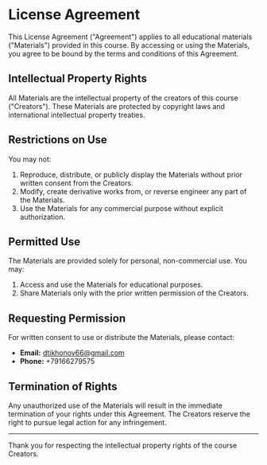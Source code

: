 # License Agreement

This License Agreement ("Agreement") applies to all educational materials ("Materials") provided in this course. By accessing or using the Materials, you agree to be bound by the terms and conditions of this Agreement.

## Intellectual Property Rights

All Materials are the intellectual property of the creators of this course ("Creators"). These Materials are protected by copyright laws and international intellectual property treaties. 

## Restrictions on Use

You may not:

1. Reproduce, distribute, or publicly display the Materials without prior written consent from the Creators.
2. Modify, create derivative works from, or reverse engineer any part of the Materials.
3. Use the Materials for any commercial purpose without explicit authorization.

## Permitted Use

The Materials are provided solely for personal, non-commercial use. You may:

1. Access and use the Materials for educational purposes.
2. Share Materials only with the prior written permission of the Creators.

## Requesting Permission

For written consent to use or distribute the Materials, please contact:

- **Email:** dtikhonov66@gmail.com 
- **Phone:** +79166279575

## Termination of Rights

Any unauthorized use of the Materials will result in the immediate termination of your rights under this Agreement. The Creators reserve the right to pursue legal action for any infringement.

---

Thank you for respecting the intellectual property rights of the course Creators.
